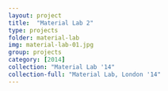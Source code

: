 ```yaml
---
layout: project
title:  "Material Lab 2"
type: projects
folder: material-lab
img: material-lab-01.jpg
group: projects
category: [2014]
collection: "Material Lab '14"
collection-full: "Material Lab, London '14"
---
```



